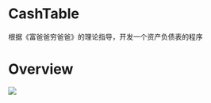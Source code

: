 # CashTable
根据《富爸爸穷爸爸》的理论指导，开发一个资产负债表的程序

# Overview

![](https://github.com/soleperson/CashTable/blob/master/imgs/1.png)
